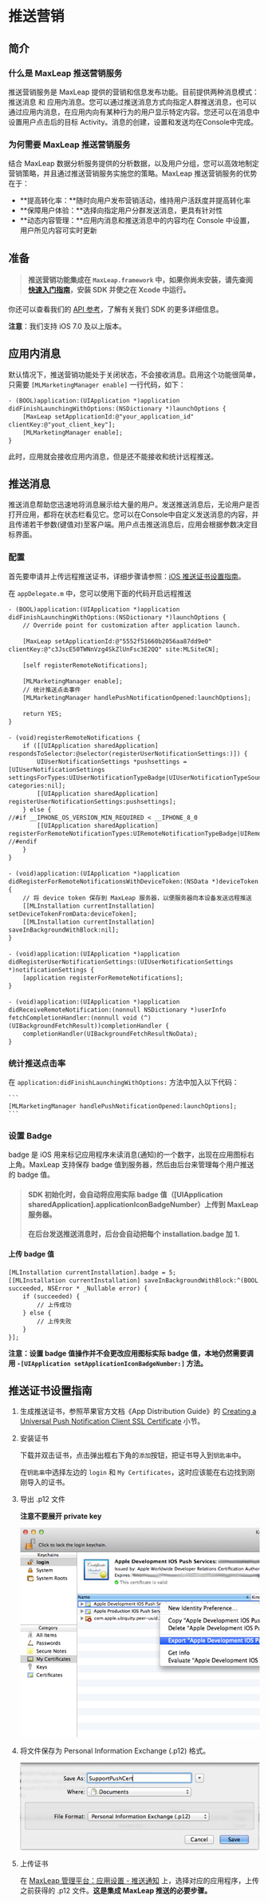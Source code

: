 # 推送营销

## 简介

### 什么是 MaxLeap 推送营销服务

推送营销服务是 MaxLeap 提供的营销和信息发布功能。目前提供两种消息模式：推送消息 和 应用内消息。您可以通过推送消息方式向指定人群推送消息，也可以通过应用内消息，在应用内向有某种行为的用户显示特定内容。您还可以在消息中设置用户点击后的目标 Activity。消息的创建，设置和发送均在Console中完成。

### 为何需要 MaxLeap 推送营销服务

结合 MaxLeap 数据分析服务提供的分析数据，以及用户分组，您可以高效地制定营销策略，并且通过推送营销服务实施您的策略。MaxLeap 推送营销服务的优势在于：


* **提高转化率：**随时向用户发布营销活动，维持用户活跃度并提高转化率
* **保障用户体验：**选择向指定用户分群发送消息，更具有针对性
* **动态内容管理：**应用内消息和推送消息中的内容均在 Console 中设置，用户所见内容可实时更新

## 准备

> #### 推送营销功能集成在 `MaxLeap.framework` 中，如果你尚未安装，请先查阅[快速入门指南](ML_DOCS_GUIDE_LINK_PLACEHOLDER_IOS#SDK_Install)，安装 SDK 并使之在 Xcode 中运行。
你还可以查看我们的 [API 参考](ML_DOCS_LINK_PLACEHOLDER_API_REF_IOS)，了解有关我们 SDK 的更多详细信息。

**注意**：我们支持 iOS 7.0 及以上版本。

## 应用内消息

默认情况下，推送营销功能处于关闭状态，不会接收消息。启用这个功能很简单，只需要 `[MLMarketingManager enable]` 一行代码，如下：

```
- (BOOL)application:(UIApplication *)application didFinishLaunchingWithOptions:(NSDictionary *)launchOptions {
	[MaxLeap setApplicationId:@"your_application_id" clientKey:@"yout_client_key"];
	[MLMarketingManager enable];
}
```

此时，应用就会接收应用内消息，但是还不能接收和统计远程推送。

## 推送消息

推送消息帮助您迅速地将消息展示给大量的用户。发送推送消息后，无论用户是否打开应用，都将在状态栏看见它。您可以在Console中自定义发送消息的内容，并且传递若干参数(键值对)至客户端。用户点击推送消息后，应用会根据参数决定目标界面。

### 配置

首先要申请并上传远程推送证书，详细步骤请参照：[iOS 推送证书设置指南](#营销-推送证书设置指南)。

在 `appDelegate.m` 中，您可以使用下面的代码开启远程推送

```
- (BOOL)application:(UIApplication *)application didFinishLaunchingWithOptions:(NSDictionary *)launchOptions {
    // Override point for customization after application launch.

    [MaxLeap setApplicationId:@"5552f51660b2056aa87dd9e0" clientKey:@"c3JscE50TWNnVzg4SkZlUnFsc3E2QQ" site:MLSiteCN];

    [self registerRemoteNotifications];

    [MLMarketingManager enable];
    // 统计推送点击事件
    [MLMarketingManager handlePushNotificationOpened:launchOptions];

    return YES;
}

- (void)registerRemoteNotifications {
    if ([[UIApplication sharedApplication] respondsToSelector:@selector(registerUserNotificationSettings:)]) {
        UIUserNotificationSettings *pushsettings = [UIUserNotificationSettings settingsForTypes:UIUserNotificationTypeBadge|UIUserNotificationTypeSound|UIUserNotificationTypeAlert categories:nil];
        [[UIApplication sharedApplication] registerUserNotificationSettings:pushsettings];
    } else {
//#if __IPHONE_OS_VERSION_MIN_REQUIRED < __IPHONE_8_0
        [[UIApplication sharedApplication] registerForRemoteNotificationTypes:UIRemoteNotificationTypeBadge|UIRemoteNotificationTypeSound|UIRemoteNotificationTypeAlert];
//#endif
    }
}

- (void)application:(UIApplication *)application didRegisterForRemoteNotificationsWithDeviceToken:(NSData *)deviceToken {
    // 将 device token 保存到 MaxLeap 服务器，以便服务器向本设备发送远程推送
    [[MLInstallation currentInstallation] setDeviceTokenFromData:deviceToken];
    [[MLInstallation currentInstallation] saveInBackgroundWithBlock:nil];
}

- (void)application:(UIApplication *)application didRegisterUserNotificationSettings:(UIUserNotificationSettings *)notificationSettings {
    [application registerForRemoteNotifications];
}

- (void)application:(UIApplication *)application didReceiveRemoteNotification:(nonnull NSDictionary *)userInfo fetchCompletionHandler:(nonnull void (^)(UIBackgroundFetchResult))completionHandler {
    completionHandler(UIBackgroundFetchResultNoData);
}
```

### 统计推送点击率

在 `application:didFinishLaunchingWithOptions:` 方法中加入以下代码：

	```
	[MLMarketingManager handlePushNotificationOpened:launchOptions];
	```

### 设置 Badge

badge 是 iOS 用来标记应用程序未读消息(通知)的一个数字，出现在应用图标右上角。MaxLeap 支持保存 badge 值到服务器，然后由后台来管理每个用户推送的 badge 值。

>####  SDK 初始化时，会自动将应用实际 badge 值（[UIApplication sharedApplication].applicationIconBadgeNumber）上传到 MaxLeap 服务器。
>####  在后台发送推送消息时，后台会自动把每个 installation.badge 加 1.

#### 上传 badge 值

```
[MLInstallation currentInstallation].badge = 5;
[[MLInstallation currentInstallation] saveInBackgroundWithBlock:^(BOOL succeeded, NSError * _Nullable error) {
    if (succeeded) {
        // 上传成功
    } else {
        // 上传失败
    }
}];
```

**注意：设置 badge 值操作并不会更改应用图标实际 badge 值，本地仍然需要调用 `-[UIApplication setApplicationIconBadgeNumber:]` 方法。**

## 推送证书设置指南

1. 生成推送证书，参照苹果官方文档《App Distribution Guide》的 [Creating a Universal Push Notification Client SSL Certificate](https://developer.apple.com/library/ios/documentation/IDEs/Conceptual/AppDistributionGuide/AddingCapabilities/AddingCapabilities.html#//apple_ref/doc/uid/TP40012582-CH26-SW11) 小节。

2. 安装证书

	下载并双击证书，点击弹出框右下角的`添加`按钮，把证书导入到`钥匙串`中。
	
	在`钥匙串`中选择左边的 `login` 和 `My Certificates`，这时应该能在右边找到刚刚导入的证书。

3. 导出 .p12 文件

	**注意不要展开 private key**

	![](../../../images/ios_push_export_p12.png)
	
4. 将文件保存为 Personal Information Exchange (.p12) 格式。
	
	![](../../../images/ios_push_export_filename.png)
	
5. 上传证书
	
	在 [MaxLeap 管理平台：应用设置 - 推送通知](https://maxleap.cn/settings#notification) 上，选择对应的应用程序，上传之前获得的 .p12 文件。**这是集成 MaxLeap 推送的必要步骤。**
